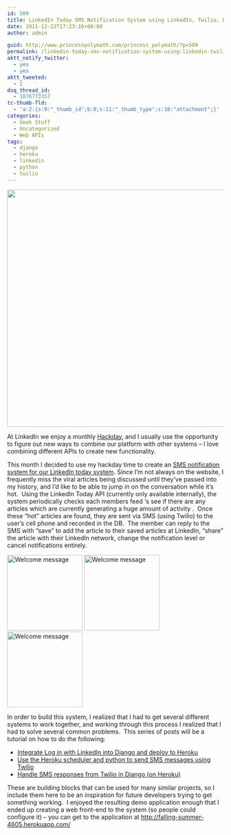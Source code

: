 ```yaml
---
id: 509
title: LinkedIn Today SMS Notification System using LinkedIn, Twilio, Django and Heroku
date: 2011-12-22T17:23:16+00:00
author: admin

guid: http://www.princesspolymath.com/princess_polymath/?p=509
permalink: /linkedin-today-sms-notification-system-using-linkedin-twilio-django-and-heroku.html
aktt_notify_twitter:
  - yes
  - yes
aktt_tweeted:
  - 1
dsq_thread_id:
  - 1876773357
tc-thumb-fld:
  - 'a:2:{s:9:"_thumb_id";b:0;s:11:"_thumb_type";s:10:"attachment";}'
categories:
  - Geek Stuff
  - Uncategorized
  - Web APIs
tags:
  - django
  - heroku
  - linkedin
  - python
  - twilio
---
```

[<img width=550 src="http://www.princesspolymath.com/princess\_polymath/wp-content/uploads/2011/12/today\_screenshot.png" class="grouped_elements" rel="tc-fancybox-group509">](http://falling-summer-4605.herokuapp.com/)
  
At LinkedIn we enjoy a monthly [Hackday](http://blog.linkedin.com/2011/06/09/10-ways-to-make-hackdays-work/ "Hackday"), and I usually use the opportunity to figure out new ways to combine our platform with other systems &#8211; I love combining different APIs to create new functionality.

This month I decided to use my hackday time to create an [SMS notification system for our LinkedIn today system](http://falling-summer-4605.herokuapp.com/). Since I&#8217;m not always on the website, I frequently miss the viral articles being discussed until they&#8217;ve passed into my history, and I&#8217;d like to be able to jump in on the conversation while it&#8217;s hot.  Using the LinkedIn Today API (currently only available internally), the system periodically checks each members feed &#8216;s see if there are any articles which are currently generating a huge amount of activity .  Once these &#8220;hot&#8221; articles are found, they are sent via SMS (using Twilio) to the user&#8217;s cell phone and recorded in the DB.  The member can reply to the SMS with &#8220;save&#8221; to add the article to their saved articles at LinkedIn, &#8220;share&#8221; the article with their LinkedIn network, change the notification level or cancel notifications entirely.
  
<img width=175 src="http://www.princesspolymath.com/princess\_polymath/wp-content/uploads/2011/12/IMG\_0239.jpg" alt="Welcome message" /> <img width=175 src="http://www.princesspolymath.com/princess\_polymath/wp-content/uploads/2011/12/IMG\_0238.jpg" alt="Welcome message" /> <img width=175 src="http://www.princesspolymath.com/princess\_polymath/wp-content/uploads/2011/12/IMG\_0237.jpg" alt="Welcome message" />
  
In order to build this system, I realized that I had to get several different systems to work together, and working through this process I realized that I had to solve several common problems.  This series of posts will be a tutorial on how to do the following:

  * [Integrate Log in with LinkedIn into Django and deploy to Heroku](http://www.princesspolymath.com/princess_polymath/?p=511)
  * [Use the Heroku scheduler and python to send SMS messages using Twilio](http://www.princesspolymath.com/princess_polymath/?p=521)
  * [Handle SMS responses from Twilio in Django (on Heroku)](http://www.princesspolymath.com/princess_polymath/?p=531)

<div>
  These are building blocks that can be used for many similar projects, so I include them here to be an inspiration for future developers trying to get something working.  I enjoyed the resulting demo application enough that I ended up creating a web front-end to the system (so people could configure it) &#8211; you can get to the application at <a href="http://falling-summer-4605.herokuapp.com/">http://falling-summer-4605.herokuapp.com/</a>
</div>